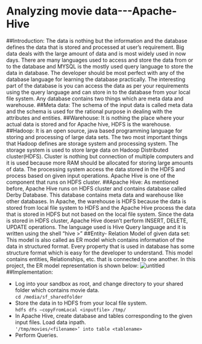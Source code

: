# Analyzing movie data---Apache-Hive
##Introduction:
The data is nothing but the information and the database defines the data that is stored and processed at user’s requirement. Big data deals with the large amount of data and is most widely used in now days. There are many languages used to access and store the data from or to the database and MYSQL is the mostly used query language to store the data in database. The developer should be most perfect with any of the database language for learning the database practically. The interesting part of the database is you can access the data as per your requirements using the query language and can store in to the database from your local file system. 
Any database contains two things which are meta data and warehouse.
##Meta data: 
The schema of the input data is called meta data and the schema is used for the rational purpose in dealing with the attributes and entities.
##Warehouse: 
It is nothing the place where your actual data is stored and for Apache hive, HDFS is the warehouse.
##Hadoop:
It is an open source, java based programming language for storing and processing of large data sets. The two most important things that Hadoop defines are storage system and processing system. The storage system is used to store large data on Hadoop Distributed cluster(HDFS). Cluster is nothing but connection of multiple computers and it is used because more RAM should be allocated for storing large amounts of data. The processing system access the data stored in the HDFS and process based on given input operations. Apache Hive is one of the component that runs on HDFS cluster.
##Apache Hive:
As mentioned before, Apache Hive runs on HDFS cluster and contains database called Derby Database. This database contains meta data and warehouse like other databases. In Apache, the warehouse is HDFS because the data is stored from local file system to HDFS and the Apache Hive process the data that is stored in HDFS but not based on the local file system. Since the data is stored in HDFS cluster, Apache Hive doesn’t perform INSERT, DELETE, UPDATE operations.  The language used is Hive Query language and it is written using the shell “hive >”
##Entity- Relation Model of given data set:
This model is also called as ER model which contains information of the data in structured format.
Every property that is used in database has some structure format which is easy for the developer to understand. This model contains entities, Relationships, etc. that is connected to one another. In this project, the ER model representation is shown below:
![untitled](https://cloud.githubusercontent.com/assets/18632383/23093182/fe2fc638-f5a9-11e6-9d07-42dabf9416ff.png)
##Implementation:
* Log into your sandbox as root, and change directory to your shared folder which contains movie data.  
        ```cd /media/sf_sharedfolder```
* Store the data in to HDFS from your local file system.  
         ```hdfs dfs –copyFromLocal <inputfile> /tmp/```
* In Apache Hive, create database and tables corresponding to the given input files. Load data inpath.  
       ```'/tmp/movies/<filename>’ into table <tablename>```
* Perform Queries.  

